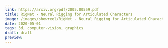 ```yaml
---
link: https://arxiv.org/pdf/2005.00559.pdf
title: RigNet - Neural Rigging for Articulated Characters
image: /images/showreel/RigNet - Neural Rigging for Articulated Characters.jpg
date: 2020-05-01
tags: 3d, computer-vision, graphics
draft: draft
preview:
---
```



